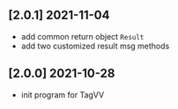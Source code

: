 ## [2.0.1] 2021-11-04
- add common return object  `Result`
- add two customized result msg methods

## [2.0.0] 2021-10-28
- init program for TagVV 